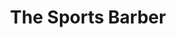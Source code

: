 ---
title: "The Sports Barber"
url: /zanesville/the-sports-barber-linden-avenue/
shop: hairdresser
---